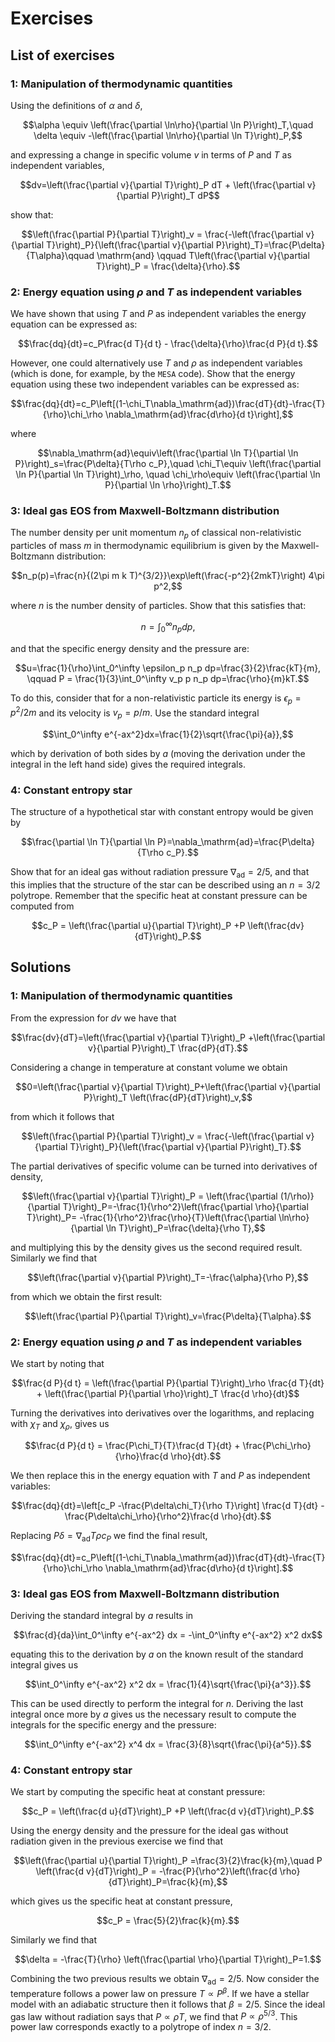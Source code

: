 # Exercises

## List of exercises

### 1: Manipulation of thermodynamic quantities

Using the definitions of $\alpha$ and $\delta$,

$$\alpha \equiv \left(\frac{\partial \ln\rho}{\partial \ln P}\right)_T,\quad \delta \equiv -\left(\frac{\partial \ln\rho}{\partial \ln T}\right)_P,$$

and expressing a change in specific volume $v$ in terms of $P$ and $T$ as independent variables,

$$dv=\left(\frac{\partial v}{\partial T}\right)_P dT + \left(\frac{\partial v}{\partial P}\right)_T dP$$

show that:

$$\left(\frac{\partial P}{\partial T}\right)_v = \frac{-\left(\frac{\partial v}{\partial T}\right)_P}{\left(\frac{\partial v}{\partial P}\right)_T}=\frac{P\delta}{T\alpha}\qquad \mathrm{and} \qquad T\left(\frac{\partial v}{\partial T}\right)_P = \frac{\delta}{\rho}.$$

### 2: Energy equation using $\rho$ and $T$ as independent variables

We have shown that using $T$ and $P$ as independent variables the energy equation can be expressed as:

$$\frac{dq}{dt}=c_P\frac{d T}{d t} - \frac{\delta}{\rho}\frac{d P}{d t}.$$

However, one could alternatively use $T$ and $\rho$ as independent variables (which is done, for example, by the $\texttt{MESA}$ code). Show that the energy equation using these two independent variables can be expressed as:

$$\frac{dq}{dt}=c_P\left[(1-\chi_T\nabla_\mathrm{ad})\frac{dT}{dt}-\frac{T}{\rho}\chi_\rho \nabla_\mathrm{ad}\frac{d\rho}{d t}\right],$$

where

$$\nabla_\mathrm{ad}\equiv\left(\frac{\partial \ln T}{\partial \ln P}\right)_s=\frac{P\delta}{T\rho c_P},\quad \chi_T\equiv \left(\frac{\partial \ln P}{\partial \ln T}\right)_\rho, \quad \chi_\rho\equiv \left(\frac{\partial \ln P}{\partial \ln \rho}\right)_T.$$

### 3: Ideal gas EOS from Maxwell-Boltzmann distribution

The number density per unit momentum $n_p$ of classical non-relativistic particles of mass $m$ in thermodynamic equilibrium is given by the Maxwell-Boltzmann distribution:

$$n_p(p)=\frac{n}{(2\pi m k T)^{3/2}}\exp\left(\frac{-p^2}{2mkT}\right) 4\pi p^2,$$

where $n$ is the number density of particles. Show that this satisfies that:

$$n=\int_0^\infty n_p dp,$$

and that the specific energy density and the pressure are:

$$u=\frac{1}{\rho}\int_0^\infty \epsilon_p n_p dp=\frac{3}{2}\frac{kT}{m}, \qquad P = \frac{1}{3}\int_0^\infty v_p p n_p dp=\frac{\rho}{m}kT.$$

To do this, consider that for a non-relativistic particle its energy is $\epsilon_p=p^2/2m$ and its velocity is $v_p=p/m$. Use the standard integral

$$\int_0^\infty e^{-ax^2}dx=\frac{1}{2}\sqrt{\frac{\pi}{a}},$$

which by derivation of both sides by $a$ (moving the derivation under the integral in the left hand side) gives the required integrals.

### 4: Constant entropy star

The structure of a hypothetical star with constant entropy would be given by

$$\frac{\partial \ln T}{\partial \ln P}=\nabla_\mathrm{ad}=\frac{P\delta}{T\rho c_P}.$$

Show that for an ideal gas without radiation pressure $\nabla_\mathrm{ad}=2/5$, and that this implies that the structure of the star can be described using an $n=3/2$ polytrope. Remember that the specific heat at constant pressure can be computed from

$$c_P = \left(\frac{\partial u}{\partial T}\right)_P +P \left(\frac{dv}{dT}\right)_P.$$

## Solutions

### 1: Manipulation of thermodynamic quantities

From the expression for $dv$ we have that

$$\frac{dv}{dT}=\left(\frac{\partial v}{\partial T}\right)_P +\left(\frac{\partial v}{\partial P}\right)_T \frac{dP}{dT}.$$

Considering a change in temperature at constant volume we obtain

$$0=\left(\frac{\partial v}{\partial T}\right)_P+\left(\frac{\partial v}{\partial P}\right)_T \left(\frac{dP}{dT}\right)_v,$$

from which it follows that

$$\left(\frac{\partial P}{\partial T}\right)_v = \frac{-\left(\frac{\partial v}{\partial T}\right)_P}{\left(\frac{\partial v}{\partial P}\right)_T}.$$

The partial derivatives of specific volume can be turned into derivatives of density,

$$\left(\frac{\partial v}{\partial T}\right)_P = \left(\frac{\partial (1/\rho)}{\partial T}\right)_P=-\frac{1}{\rho^2}\left(\frac{\partial \rho}{\partial T}\right)_P= -\frac{1}{\rho^2}\frac{\rho}{T}\left(\frac{\partial \ln\rho}{\partial \ln T}\right)_P=\frac{\delta}{\rho T},$$

and multiplying this by the density gives us the second required result. Similarly we find that

$$\left(\frac{\partial v}{\partial P}\right)_T=-\frac{\alpha}{\rho P},$$

from which we obtain the first result:

$$\left(\frac{\partial P}{\partial T}\right)_v=\frac{P\delta}{T\alpha}.$$

### 2: Energy equation using $\rho$ and $T$ as independent variables

We start by noting that

$$\frac{d P}{d t} = \left(\frac{\partial P}{\partial T}\right)_\rho \frac{d T}{dt} + \left(\frac{\partial P}{\partial \rho}\right)_T \frac{d \rho}{dt}$$

Turning the derivatives into derivatives over the logarithms, and replacing with $\chi_T$ and $\chi_\rho$, gives us

$$\frac{d P}{d t} = \frac{P\chi_T}{T}\frac{d T}{dt} + \frac{P\chi_\rho}{\rho}\frac{d \rho}{dt}.$$

We then replace this in the energy equation with $T$ and $P$ as independent variables:

$$\frac{dq}{dt}=\left[c_P -\frac{P\delta\chi_T}{\rho T}\right] \frac{d T}{dt} - \frac{P\delta\chi_\rho}{\rho^2}\frac{d \rho}{dt}.$$

Replacing $P\delta = \nabla_\mathrm{ad}T\rho c_P$ we find the final result,

$$\frac{dq}{dt}=c_P\left[(1-\chi_T\nabla_\mathrm{ad})\frac{dT}{dt}-\frac{T}{\rho}\chi_\rho \nabla_\mathrm{ad}\frac{d\rho}{d t}\right].$$

### 3: Ideal gas EOS from Maxwell-Boltzmann distribution

Deriving the standard integral by $a$ results in

$$\frac{d}{da}\int_0^\infty e^{-ax^2} dx = -\int_0^\infty e^{-ax^2} x^2 dx$$

equating this to the derivation by $a$ on the known result of the standard integral gives us

$$\int_0^\infty e^{-ax^2} x^2 dx = \frac{1}{4}\sqrt{\frac{\pi}{a^3}}.$$

This can be used directly to perform the integral for $n$. Deriving the last integral once more by $a$ gives us the necessary result to compute the integrals for the specific energy and the pressure:

$$\int_0^\infty e^{-ax^2} x^4 dx = \frac{3}{8}\sqrt{\frac{\pi}{a^5}}.$$

### 4: Constant entropy star

We start by computing the specific heat at constant pressure:

$$c_P = \left(\frac{d u}{dT}\right)_P +P \left(\frac{d v}{dT}\right)_P.$$

Using the energy density and the pressure for the ideal gas without radiation given in the previous exercise we find that

$$\left(\frac{\partial u}{\partial T}\right)_P =\frac{3}{2}\frac{k}{m},\quad P \left(\frac{d v}{dT}\right)_P = -\frac{P}{\rho^2}\left(\frac{d \rho}{dT}\right)_P=\frac{k}{m},$$

which gives us the specific heat at constant pressure,

$$c_P = \frac{5}{2}\frac{k}{m}.$$

Similarly we find that

$$\delta = -\frac{T}{\rho} \left(\frac{\partial \rho}{\partial T}\right)_P=1.$$

Combining the two previous results we obtain $\nabla_\mathrm{ad}=2/5$. Now consider the temperature follows a power law on pressure $T\propto P^\beta$. If we have a stellar model with an adiabatic structure then it follows that $\beta=2/5$. Since the ideal gas law without radiation says that $P\propto \rho T$, we find that $P\propto \rho^{5/3}$. This power law corresponds exactly to a polytrope of index $n=3/2$.